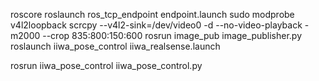 roscore
roslaunch ros_tcp_endpoint endpoint.launch
sudo modprobe v4l2loopback
scrcpy --v4l2-sink=/dev/video0 -d --no-video-playback -m2000 --crop 835:800:150:600
rosrun image_pub image_publisher.py
roslaunch iiwa_pose_control iiwa_realsense.launch


rosrun iiwa_pose_control iiwa_pose_control.py
